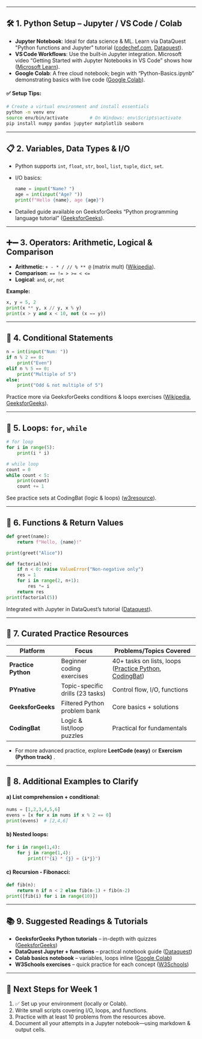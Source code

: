 
---

## 🛠️ 1. Python Setup – Jupyter / VS Code / Colab

* **Jupyter Notebook**: Ideal for data science & ML. Learn via DataQuest "Python functions and Jupyter" tutorial ([codechef.com][1], [Dataquest][2]).
* **VS Code Workflows**: Use the built‑in Jupyter integration. Microsoft video “Getting Started with Jupyter Notebooks in VS Code” shows how ([Microsoft Learn][3]).
* **Google Colab**: A free cloud notebook; begin with “Python-Basics.ipynb” demonstrating basics with live code ([Google Colab][4]).

#### ✅ Setup Tips:

```bash
# Create a virtual environment and install essentials
python -m venv env
source env/bin/activate        # On Windows: env\Scripts\activate
pip install numpy pandas jupyter matplotlib seaborn
```

---

## 📋 2. Variables, Data Types & I/O

* Python supports `int`, `float`, `str`, `bool`, `list`, `tuple`, `dict`, `set`.
* I/O basics:

  ```python
  name = input("Name? ")
  age = int(input("Age? "))
  print(f"Hello {name}, age {age}")
  ```
* Detailed guide available on GeeksforGeeks “Python programming language tutorial” ([GeeksforGeeks][5]).

---

## ➕➖ 3. Operators: Arithmetic, Logical & Comparison

* **Arithmetic**: `+ - * / // % ** @` (matrix mult) ([Wikipedia][6]).
* **Comparison**: `== != > >= < <=`
* **Logical**: `and`, `or`, `not`

**Example:**

```python
x, y = 5, 2
print(x ** y, x // y, x % y)
print(x > y and x < 10, not (x == y))
```

---

## 🔀 4. Conditional Statements

```python
n = int(input("Num: "))
if n % 2 == 0:
    print("Even")
elif n % 5 == 0:
    print("Multiple of 5")
else:
    print("Odd & not multiple of 5")
```

Practice more via GeeksforGeeks conditions & loops exercises ([Wikipedia][6], [GeeksforGeeks][7]).

---

## 🔄 5. Loops: `for`, `while`

```python
# for loop
for i in range(5):
    print(i * i)

# while loop
count = 0
while count < 5:
    print(count)
    count += 1
```

See practice sets at CodingBat (logic & loops) ([w3resource][8]).

---

## 🧩 6. Functions & Return Values

```python
def greet(name):
    return f"Hello, {name}!"

print(greet("Alice"))

def factorial(n):
    if n < 0: raise ValueError("Non-negative only")
    res = 1
    for i in range(2, n+1):
        res *= i
    return res
print(factorial(5))
```

Integrated with Jupyter in DataQuest’s tutorial ([Dataquest][2]).

---

## 🧪 7. Curated Practice Resources

| Platform            | Focus                            | Problems/Topics Covered                                           |
| ------------------- | -------------------------------- | ----------------------------------------------------------------- |
| **Practice Python** | Beginner coding exercises        | 40+ tasks on lists, loops ([Practice Python][9], [CodingBat][10]) |
| **PYnative**        | Topic-specific drills (23 tasks) | Control flow, I/O, functions                                      |
| **GeeksforGeeks**   | Filtered Python problem bank     | Core basics + solutions                                           |
| **CodingBat**       | Logic & list/loop puzzles        | Practical for fundamentals                                        |

* For more advanced practice, explore **LeetCode (easy)** or **Exercism (Python track)** .

---

## 🧠 8. Additional Examples to Clarify

#### a) List comprehension + conditional:

```python
nums = [1,2,3,4,5,6]
evens = [x for x in nums if x % 2 == 0]
print(evens)  # [2,4,6]
```

#### b) Nested loops:

```python
for i in range(1,4):
    for j in range(1,4):
        print(f"{i} * {j} = {i*j}")
```

#### c) Recursion - Fibonacci:

```python
def fib(n):
    return n if n < 2 else fib(n-1) + fib(n-2)
print([fib(i) for i in range(10)])
```

---

## 📚 9. Suggested Readings & Tutorials

* **GeeksforGeeks Python tutorials** – in-depth with quizzes ([GeeksforGeeks][5])
* **DataQuest Jupyter + functions** – practical notebook guide ([Dataquest][2])
* **Colab basics notebook** – variables, loops inline ([Google Colab][4])
* **W3Schools exercises** – quick practice for each concept ([W3Schools][11])

---

## 🎯 Next Steps for Week 1

1. ✅ Set up your environment (locally or Colab).
2. Write small scripts covering I/O, loops, and functions.
3. Practice with at least 10 problems from the resources above.
4. Document all your attempts in a Jupyter notebook—using markdown & output cells.



[1]: https://www.codechef.com/practice/python?utm_source=chatgpt.com "Python Coding Practice Online: 195+ Problems on CodeChef"
[2]: https://www.dataquest.io/tutorial/python-functions-and-jupyter-notebook/?utm_source=chatgpt.com "Python Functions and Jupyter Notebook – Dataquest"
[3]: https://learn.microsoft.com/en-us/shows/visual-studio-code/getting-started-with-jupyter-notebooks-in-vs-code?utm_source=chatgpt.com "Getting Started with Jupyter Notebooks in VS Code"
[4]: https://colab.research.google.com/github/jckantor/CBE30338/blob/master/docs/01.02-Python-Basics.ipynb?utm_source=chatgpt.com "01.02-Python-Basics.ipynb - Colab"
[5]: https://www.geeksforgeeks.org/python/python-programming-language-tutorial/?utm_source=chatgpt.com "Python Tutorial - Learn Python Programming Language - GeeksforGeeks"
[6]: https://en.wikipedia.org/wiki/Python_%28programming_language%29?utm_source=chatgpt.com "Python (programming language)"
[7]: https://www.geeksforgeeks.org/python/python-exercises-practice-questions-and-solutions/?utm_source=chatgpt.com "Python Exercise with Practice Questions and Solutions"
[8]: https://www.w3resource.com/python-exercises/python-basic-exercises.php?utm_source=chatgpt.com "Python Basic: Exercises, Practice, Solution - w3resource"
[9]: https://www.practicepython.org/?utm_source=chatgpt.com "Practice Python"
[10]: https://codingbat.com/python?utm_source=chatgpt.com "CodingBat Python"
[11]: https://www.w3schools.com/python/python_exercises.asp?utm_source=chatgpt.com "Python Exercises - W3Schools"
